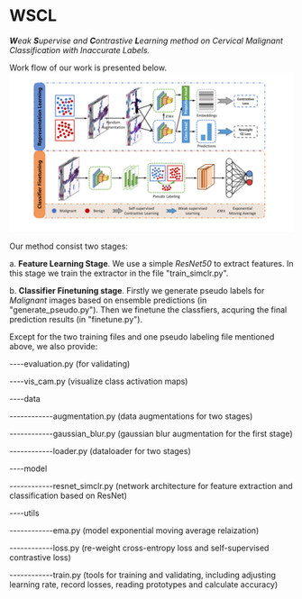 # WSCL
_**W**eak **S**upervise and **C**ontrastive **L**earning method on Cervical Malignant Classification with Inaccurate Labels._

Work flow of our work is presented below.
![](./pics/work_flow.png)

Our method consist two stages: 

a. **Feature Learning Stage**. We use a simple _ResNet50_ to extract features. In this stage we train the extractor in the file "train_simclr.py". 

b. **Classifier Finetuning stage**. Firstly we generate pseudo labels for _Malignant_ images based on ensemble predictions (in "generate_pseudo.py"). Then we finetune the classfiers, acquring the final prediction results (in "finetune.py").


Except for the two training files and one pseudo labeling file mentioned above, we also provide:

----evaluation.py (for validating)

----vis_cam.py (visualize class activation maps)

----data

------------augmentation.py (data augmentations for two stages)

------------gaussian_blur.py (gaussian blur augmentation for the first stage)

------------loader.py (dataloader for two stages)

----model

------------resnet_simclr.py (network architecture for feature extraction and classification based on ResNet)

----utils

------------ema.py (model exponential moving average relaization)

------------loss.py (re-weight cross-entropy loss and self-supervised contrastive loss)

------------train.py (tools for training and validating, including adjusting learning rate, record losses, reading prototypes and calculate accuracy)
      
